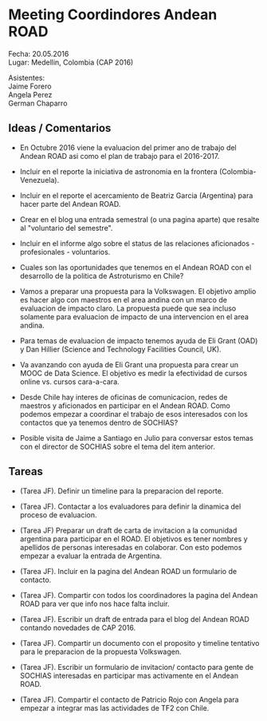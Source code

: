# Meeting Coordindores Andean ROAD 

Fecha: 20.05.2016  
Lugar: Medellin, Colombia (CAP 2016)  

Asistentes:   
Jaime Forero  
Angela Perez  
German Chaparro  

## Ideas / Comentarios

* En Octubre 2016 viene la evaluacion del primer ano de trabajo del
  Andean ROAD asi como el plan de trabajo para el 2016-2017.


* Incluir en el reporte la iniciativa de astronomia en la frontera
  (Colombia-Venezuela). 

* Incluir en el reporte el acercamiento de Beatriz Garcia (Argentina)
  para hacer parte del Andean ROAD.

* Crear en el blog una entrada semestral (o una pagina aparte) que
  resalte al "voluntario del semestre". 


* Incluir en el informe algo sobre el status de las relaciones
  aficionados - profesionales - voluntarios.

* Cuales son las oportunidades que tenemos en el Andean ROAD con el
  desarrollo de la politica de Astroturismo en Chile?

* Vamos a preparar una propuesta para la Volkswagen. El objetivo
  amplio es hacer algo con maestros en el area andina con un marco de
  evaluacion de impacto claro. La propuesta puede que sea incluso
  solamente para evaluacion de impacto de una intervencion en el area
  andina. 
* Para temas de evaluacion de impacto tenemos ayuda de Eli Grant (OAD)
  y Dan Hillier (Science and Technology Facilities Council, UK).  

* Va avanzando con ayuda de Eli Grant una propuesta para crear un MOOC
  de Data Science. El objetivo es medir la efectividad de cursos online
  vs. cursos cara-a-cara. 

* Desde Chile hay interes de oficinas de comunicacion, redes de
  maestros y aficionados en participar en el Andean ROAD. Como podemos
  empezar a coordinar el trabajo de esos interesados con los contactos
  que ya tenemos dentro de SOCHIAS?

* Posible visita de Jaime a Santiago en Julio para conversar estos
  temas con el director de SOCHIAS sobre el tema del item anterior. 

## Tareas

* (Tarea JF). Definir un timeline para la preparacion del reporte.

* (Tarea JF). Contactar a los evaluadores para definir la dinamica del
  proceso de evaluacion.

* (Tarea JF) Preparar un draft de carta de invitacion a la comunidad
  argentina para participar en el ROAD. El objetivos es tener nombres
  y apellidos de personas interesadas en colaborar. Con esto podemos
  empezar a evaluar la entrada de Argentina.


* (Tarea JF). Incluir en la pagina del Andean ROAD un formulario de
  contacto. 

* (Tarea JF). Compartir con todos los coordinadores la pagina del
  Andean ROAD para ver que info nos hace falta incluir.

* (Tarea JF). Escribir un draft de entrada para el blog del Andean
  ROAD contando novedades de CAP 2016. 

* (Tarea JF). Compartir un documento con el proposito y timeline
  tentativo para le preparacion de la propuesta Volkswagen.

* (Tarea JF). Escribir un formulario de invitacion/ contacto para
  gente de SOCHIAS interesadas en participar mas activamente en el
  Andean ROAD. 


* (Tarea JF). Compartir el contacto de Patricio Rojo con Angela para
  empezar a integrar mas las actividades de TF2 con Chile.

